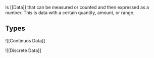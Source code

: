 Is [[Data]] that can be measured or counted and then expressed as a number. This is data with a certain quantity, amount, or range. 

## Types

![[Continuos Data]]

![[Discrete Data]]